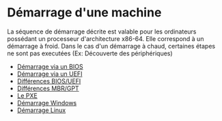 # Démarrage d'une machine

La séquence de démarrage décrite est valable pour les ordinateurs possédant un processeur d'architecture x86-64.
Elle correspond à un démarrage à froid. Dans le cas d'un démarrage à chaud, certaines étapes ne sont pas executées (Ex: Découverte des périphériques)

- [Démarrage via un BIOS](./demarrage_bios.md)
- [Démarrage via un UEFI](./demarrage_uefi.md)
- [Différences BIOS/UEFI](./demarrage_bios_uefi.md)
- [Différences MBR/GPT](./demarrage_mbr_gpt.md)
- [Le PXE](./demarrage_pxe.md)
- [Démarrage Windows](./demarrage_windows.md)
- [Démarrage Linux](./demarrage_linux.md)
